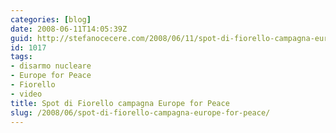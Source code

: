 ```yaml
---
categories: [blog]
date: 2008-06-11T14:05:39Z
guid: http://stefanocecere.com/2008/06/11/spot-di-fiorello-campagna-europe-for-peace/
id: 1017
tags:
- disarmo nucleare
- Europe for Peace
- Fiorello
- video
title: Spot di Fiorello campagna Europe for Peace
slug: /2008/06/spot-di-fiorello-campagna-europe-for-peace/
---
```


